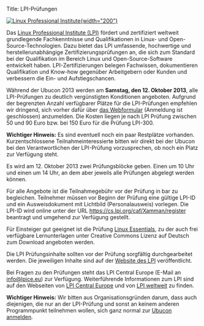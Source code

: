 Title: LPI-Prüfungen

[![Linux Professional
Institute]({filename}/files/LPI_logo_1_kl.jpg){width="200"}](http://www.lpice.eu/de/home.html)

Das [Linux Professional Institute (LPI)](http://www.lpi.org/) fördert
und zertifiziert weltweit grundlegende Fachkenntnisse und
Qualifikationen in Linux- und Open-Source-Technologien. Dazu bietet das
LPI umfassende, hochwertige und herstellerunabhängige
Zertifizierungsprüfungen an, die sich zum Standard bei der Qualifikation
im Bereich Linux und Open-Source-Software entwickelt haben.
LPI-Zertifizierungen belegen Fachwissen, dokumentieren Qualifikation und
Know-how gegenüber Arbeitgebern oder Kunden und verbessern die Ein- und
Aufstiegschancen.

Während der Ubucon 2013 werden am **Samstag, den 12. Oktober 2013**,
alle LPI-Prüfungen zu deutlich vergünstigten Konditionen angeboten.
Aufgrund der begrenzten Anzahl verfügbarer Plätze für die LPI-Prüfungen
empfehlen wir dringend, sich vorher dafür über [das
Webformular](https://lpievent.lpice.eu/) (Anmeldung ist geschlossen)
anzumelden. Die Kosten liegen je nach LPI Prüfung zwischen 50 und 90
Euro bzw. bei 150 Euro für die Prüfung LPI-300.

**Wichtiger Hinweis:** Es sind eventuell noch ein paar Restplätze
vorhanden. Kurzentschlossene Teilnahmeinteressierte bitten wir direkt
bei der Ubucon bei den Verantwortlichen der LPI-Prüfung vorzusprechen,
ob noch ein Platz zur Verfügung steht.

Es wird am 12. Oktober 2013 zwei Prüfungsblöcke geben. Einen um 10 Uhr
und einen um 14 Uhr, an dem aber jeweils alle Prüfungen abgelegt werden
können.

Für alle Angebote ist die Teilnahmegebühr vor der Prüfung in bar zu
begleichen. Teilnehmer müssen vor Beginn der Prüfung eine gültige LPI-ID
und ein Ausweisdokument mit Lichtbild (Personalausweis) vorlegen. Die
LPI-ID wird online unter der URL
<https://cs.lpi.org/caf/Xamman/register> beantragt und umgehend zur
Verfügung gestellt.

Für Einsteiger gut geeignet ist die Prüfung [Linux
Essentials](http://www.lpi-testcenter.eu/index.php?id=4&L=0), zu der
auch frei verfügbare Lernunterlagen unter Creative Commons Lizenz auf
Deutsch zum Download angeboten werden.

Die LPI Prüfungsinhalte sollten vor der Prüfung sorgfältig
durchgearbeitet werden. Die jeweiligen Inhalte sind auf der [Website des
LPI](http://www.lpice.eu/de/lpi-zertifizierungsinhalte.html)
veröffentlicht.

Bei Fragen zu den Prüfungen steht das LPI Central Europe (E-Mail an
<info@lpice.eu>) zur Verfügung. Weiterführende Informationen zum LPI
sind auf den Webseiten von [LPI Central
Europe](http://www.lpice.eu/de/home.html) und von [LPI
weltweit](http://www.lpi.org/) zu finden.

**Wichtiger Hinweis:** Wir bitten aus Organisationsgründen darum, dass
auch diejenigen, die nur an der LPI-Prüfung und sonst an keinem anderen
Programmpunkt teilnehmen wollen, sich ganz normal zur [Ubucon
anmelden](/2013/anmeldung).

